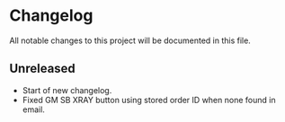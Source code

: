 # Changelog

All notable changes to this project will be documented in this file.

## Unreleased
- Start of new changelog.
- Fixed GM SB XRAY button using stored order ID when none found in email.

